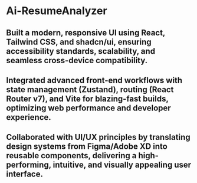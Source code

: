 # Ai-ResumeAnalyzer

## Built a modern, responsive UI using React, Tailwind CSS, and shadcn/ui, ensuring accessibility standards, scalability, and seamless cross-device compatibility.

## Integrated advanced front-end workflows with state management (Zustand), routing (React Router v7), and Vite for blazing-fast builds, optimizing web performance and developer experience.

## Collaborated with UI/UX principles by translating design systems from Figma/Adobe XD into reusable components, delivering a high-performing, intuitive, and visually appealing user interface.
